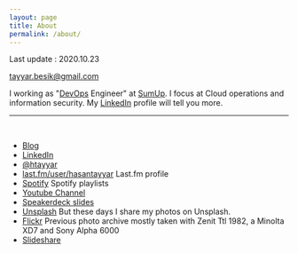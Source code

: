 ```yaml
---
layout: page
title: About
permalink: /about/
---
```

Last update : 2020.10.23

[tayyar.besik@gmail.com](mailto:tayyar.besik@gmail.com)

I working as "[DevOps](https://en.wikipedia.org/wiki/DevOps) Engineer" at [SumUp](https://sumup.com/). I focus at Cloud operations and information security. My [LinkedIn][linkedin] profile will tell you more.

<hr> <br>
 
- [<span class="fa fa-medium" style="color:#030303"></span> Blog][medium]
- [<span class="fa fa-linkedin" style="color:#4875B4"></span> LinkedIn][linkedin]
- [<span class="fa fa-twitter" style="color:#33CCFF"></span> @htayyar][twitter]
- [last.fm/user/hasantayyar](http://last.fm/user/hasantayyar) Last.fm profile
- [Spotify][spotify] Spotify playlists
- [<span class="fa fa-youtube" style="color:#FF3333"></span> Youtube Channel][yt]
- [Speakerdeck slides](https://speakerdeck.com/hasantayyar/)
- [<span class="fa fa-camera" style="color:#FE0883"></span> Unsplash][unsplash]  But these days I share my photos on Unsplash.
- [<span class="fa fa-flickr" style="color:#FE0883"></span> Flickr][flickr]  Previous photo archive mostly taken with Zenit Ttl 1982, a Minolta XD7 and Sony Alpha 6000
- [Slideshare][slideshare]


[spotify]: https://open.spotify.com/user/hasantayyar
[medium]: https://medium.com/@htayyar
[vimeo]: http://www.vimeo.com/hasantayyar
[yt]: http://www.youtube.com/hasantayyar
[twitter]: http://twitter.com/htayyar
[linkedin]: http://www.linkedin.com/in/hasantayyar
[blog]: https://medium.com/@htayyar
[plus]: http://google.com/+HasanTayyarBESIK/
[quora]: http://www.quora.com/hasan-tayyar-be%c5%9fik
[slideshare]: http://www.slideshare.net/hasantayyar
[flickr]: http://www.flickr.com/people/hasantayyar/
[unsplash]: https://unsplash.com/@hasantayyar
[behance]: https://www.behance.net/hasantayyar
